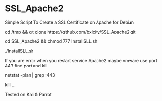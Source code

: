 # SSL_Apache2
Simple Script To Create a SSL Certificate on Apache for Debian

cd /tmp && git clone https://github.com/bxlcity/SSL_Apache2.git

cd SSL_Apache2 && chmod 777 InstallSLL.sh

./InstallSLL.sh

If you are error when you restart service Apache2 maybe vmware use port 443 find port and kill

netstat -plan | grep :443

kill ...

Tested on Kali & Parrot
